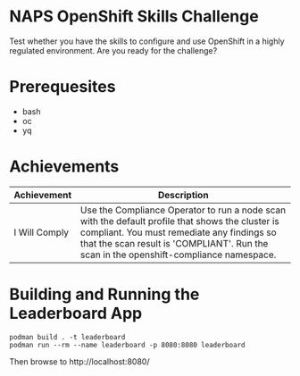 # NAPS OpenShift Skills Challenge
Test whether you have the skills to configure and use OpenShift in a highly regulated environment. Are you ready for the challenge?

# Prerequesites
- bash
- oc
- yq

# Achievements

| Achievement   | Description                                                                                          |
| ------------- | ---------------------------------------------------------------------------------------------------- |
| I Will Comply | Use the Compliance Operator to run a node scan with the default profile that shows the cluster is compliant. You must remediate any findings so that the scan result is 'COMPLIANT'. Run the scan in the openshift-compliance namespace. |

# Building and Running the Leaderboard App

```
podman build . -t leaderboard
podman run --rm --name leaderboard -p 8080:8080 leaderboard
```

Then browse to http://localhost:8080/

